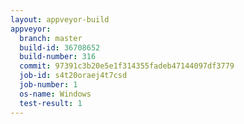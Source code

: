 ```yaml
---
layout: appveyor-build
appveyor:
  branch: master
  build-id: 36708652
  build-number: 316
  commit: 97391c3b20e5e1f314355fadeb47144097df3779
  job-id: s4t20oraej4t7csd
  job-number: 1
  os-name: Windows
  test-result: 1
---
```

